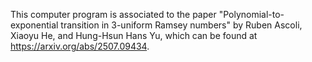 This computer program is associated to the paper "Polynomial-to-exponential transition in 3-uniform Ramsey numbers" by Ruben Ascoli, Xiaoyu He, and Hung-Hsun Hans Yu, which can be found at https://arxiv.org/abs/2507.09434.
